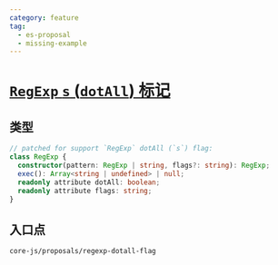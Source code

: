 ```yaml
---
category: feature
tag:
  - es-proposal
  - missing-example
---
```


# [`RegExp` `s` (`dotAll`) 标记](https://github.com/tc39/proposal-regexp-dotall-flag)

## 类型

```ts
// patched for support `RegExp` dotAll (`s`) flag:
class RegExp {
  constructor(pattern: RegExp | string, flags?: string): RegExp;
  exec(): Array<string | undefined> | null;
  readonly attribute dotAll: boolean;
  readonly attribute flags: string;
}
```

## 入口点

```
core-js/proposals/regexp-dotall-flag
```
